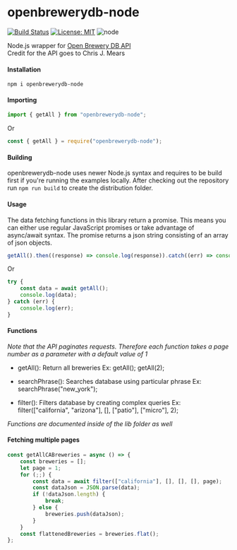# openbrewerydb-node
[![Build Status](https://travis-ci.org/myamout/openbrewerydb-node.svg?branch=master)](https://travis-ci.org/myamout/openbrewerydb-node)
[![License: MIT](https://img.shields.io/badge/License-MIT-yellow.svg)](https://opensource.org/licenses/MIT)
![node](https://img.shields.io/node/v/@babel/core)

Node.js wrapper for [Open Brewery DB API](https://www.openbrewerydb.org/ "Open Brewery DB API")<br/>
Credit for the API goes to Chris J. Mears


#### Installation
```
npm i openbrewerydb-node
```

#### Importing
```javascript
import { getAll } from "openbrewerydb-node";
```
Or
```javascript
const { getAll } = require("openbrewerydb-node");
```

#### Building
openbrewerydb-node uses newer Node.js syntax and requires to be build first if you're running the examples locally.
After checking out the repository run ```npm run build``` to create the distribution folder.

#### Usage
The data fetching functions in this library return a promise.
This means you can either use regular JavaScript promises or
take advantage of async/await syntax. The promise returns a json string
consisting of an array of json objects.
```javascript
getAll().then((response) => console.log(response)).catch((err) => console.log(err));
```
Or
```javascript
try {
    const data = await getAll();
    console.log(data);
} catch (err) {
    console.log(err);
}
```

#### Functions
*Note that the API paginates requests. Therefore each function takes a page number as a parameter with a default value of 1*

- getAll(): Return all breweries
    Ex: getAll(); getAll(2);

- searchPhrase(): Searches database using particular phrase
    Ex: searchPhrase("new_york");

- filter(): Filters database by creating complex queries
    Ex: filter(["california", "arizona"], [], ["patio"], ["micro"], 2);

*Functions are documented inside of the lib folder as well*

#### Fetching multiple pages
```javascript
const getAllCABreweries = async () => {
    const breweries = [];
    let page = 1;
    for (;;) {
        const data = await filter(["california"], [], [], [], page);
        const dataJson = JSON.parse(data);
        if (!dataJson.length) {
            break;
        } else {
            breweries.push(dataJson);
        }
    }
    const flattenedBreweries = breweries.flat();
};
```
